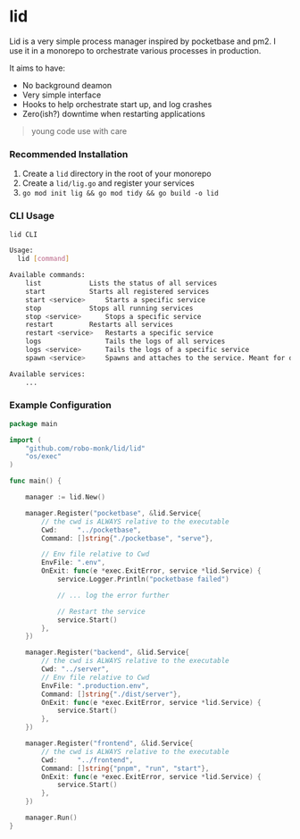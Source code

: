 # lid

Lid is a very simple process manager inspired by pocketbase and pm2.
I use it in a monorepo to orchestrate various processes in production.

It aims to have:
- No background deamon
- Very simple interface
- Hooks to help orchestrate start up, and log crashes
- Zero(ish?) downtime when restarting applications

> young code use with care

### Recommended Installation
1.  Create a `lid` directory in the root of your monorepo
2.  Create a `lid/lig.go` and register your services
3. `go mod init lig && go mod tidy && go build -o lid`

### CLI Usage

```bash
lid CLI

Usage:
  lid [command]

Available commands:
	list			Lists the status of all services
	start			Starts all registered services
	start <service>		Starts a specific service
	stop			Stops all running services
	stop <service>		Stops a specific service
	restart 		Restarts all services
	restart <service>	Restarts a specific service
	logs				Tails the logs of all services
	logs <service>		Tails the logs of a specific service
	spawn <service>		Spawns and attaches to the service. Meant for debugging

Available services:
    ...

```

### Example Configuration

```go
package main

import (
	"github.com/robo-monk/lid/lid"
	"os/exec"
)

func main() {

	manager := lid.New()

	manager.Register("pocketbase", &lid.Service{
		// the cwd is ALWAYS relative to the executable
		Cwd:     "../pocketbase",
		Command: []string{"./pocketbase", "serve"},

		// Env file relative to Cwd
		EnvFile: ".env",
		OnExit: func(e *exec.ExitError, service *lid.Service) {
			service.Logger.Println("pocketbase failed")

			// ... log the error further

			// Restart the service
			service.Start()
		},
	})

	manager.Register("backend", &lid.Service{
		// the cwd is ALWAYS relative to the executable
		Cwd: "../server",
		// Env file relative to Cwd
		EnvFile: ".production.env",
		Command: []string{"./dist/server"},
		OnExit: func(e *exec.ExitError, service *lid.Service) {
			service.Start()
		},
	})

	manager.Register("frontend", &lid.Service{
		// the cwd is ALWAYS relative to the executable
		Cwd:     "../frontend",
		Command: []string{"pnpm", "run", "start"},
		OnExit: func(e *exec.ExitError, service *lid.Service) {
			service.Start()
		},
	})

	manager.Run()
}
```
